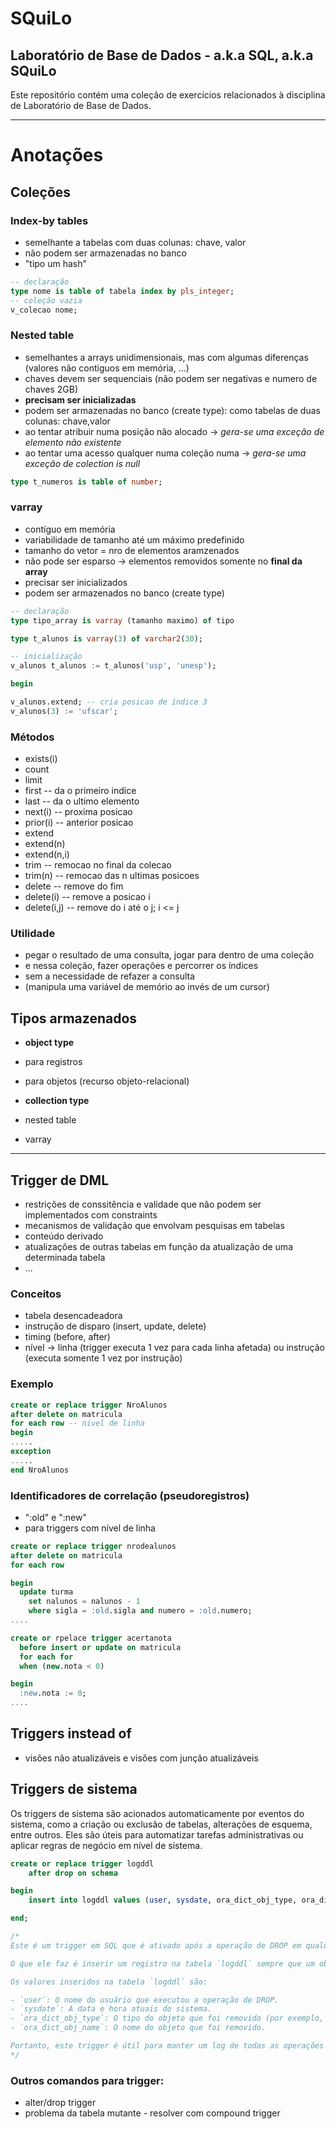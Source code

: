 # SQuiLo 
## Laboratório de Base de Dados - a.k.a SQL, a.k.a SQuiLo
Este repositório contém uma coleção de exercícios relacionados à disciplina de Laboratório de Base de Dados.

_______________________________________________________________________________________________________________

# Anotações

## Coleções
### Index-by tables
- semelhante a tabelas com duas colunas: chave, valor
- não podem ser armazenadas no banco
- "tipo um hash"

```sql
-- declaração
type nome is table of tabela index by pls_integer;
-- coleção vazia
v_colecao nome;
```

### Nested table
- semelhantes a arrays unidimensionais, mas com algumas diferenças (valores não contiguos em memória, ...)
- chaves devem ser sequenciais (não podem ser negativas e numero de chaves 2GB)
- **precisam ser inicializadas**
- podem ser armazenadas no banco (create type): como tabelas de duas colunas: chave,valor
- ao tentar atribuir numa posição não alocado -> *gera-se uma exceção de elemento não existente*
- ao tentar uma acesso qualquer numa coleção numa -> *gera-se uma exceção de colection is null*

```sql
type t_numeros is table of number;
```
### varray
- contíguo em memória
- variabilidade de tamanho até um máximo predefinido
- tamanho do vetor = nro de elementos aramzenados
- não pode ser esparso -> elementos removidos somente no **final da array**
- precisar ser inicializados
- podem ser armazenados no banco (create type)

```sql
-- declaração
type tipo_array is varray (tamanho maximo) of tipo

type t_alunos is varray(3) of varchar2(30);

-- inicialização 
v_alunos t_alunos := t_alunos('usp', 'unesp');

begin

v_alunos.extend; -- cria posicao de índice 3
v_alunos(3) := 'ufscar';
```

### Métodos
- exists(i)
- count
- limit
- first -- da o primeiro indice
- last -- da o ultimo elemento
- next(i) -- proxima posicao
- prior(i) -- anterior posicao
- extend
- extend(n)
- extend(n,i)
- trim -- remocao no final da colecao
- trim(n) -- remocao das n ultimas posicoes
- delete -- remove do fim
- delete(i) -- remove a posicao i
- delete(i,j) -- remove do i até o j; i <= j

### Utilidade
- pegar o resultado de uma consulta, jogar para dentro de uma coleção 
- e nessa coleção, fazer operações e percorrer os índices 
- sem a necessidade de refazer a consulta
- (manipula uma variável de memório ao invés de um cursor)

## Tipos armazenados
- **object type**
- para registros
- para objetos (recurso objeto-relacional)

- **collection type**
- nested table
- varray

_______________________________________________________________________________________________________________

## Trigger de DML
- restrições de conssitência e validade que não podem ser implementados com constraints
- mecanismos de validação que envolvam pesquisas em tabelas
- conteúdo derivado
- atualizações de outras tabelas em função da atualização de uma determinada tabela
- ...

### Conceitos
- tabela desencadeadora
- instrução de disparo (insert, update, delete)
- timing (before, after)
- nível -> linha (trigger executa 1 vez para cada linha afetada) ou instrução (executa somente 1 vez por instrução)

### Exemplo

```sql
create or replace trigger NroAlunos
after delete on matricula
for each row -- nivel de linha
begin
.....
exception
.....
end NroAlunos
```

### Identificadores de correlação (pseudoregistros)
- ":old" e ":new"
- para triggers com nível de linha

```sql
create or replace trigger nrodealunos
after delete on matricula
for each row

begin
  update turma
    set nalunos = nalunos - 1
    where sigla = :old.sigla and numero = :old.numero;
....
```
```sql
create or rpelace trigger acertanota
  before insert or update on matricula
  for each for
  when (new.nota < 0)

begin
  :new.nota := 0;
....
```

## Triggers instead of
- visões não atualizáveis e visões com junção atualizáveis

## Triggers de sistema
Os triggers de sistema são acionados automaticamente por eventos do sistema, como a criação ou exclusão de tabelas, alterações de esquema, entre outros. Eles são úteis para automatizar tarefas administrativas ou aplicar regras de negócio em nível de sistema.

```sql
create or replace trigger logddl
    after drop on schema

begin
    insert into logddl values (user, sysdate, ora_dict_obj_type, ora_dict_obj_name);

end;

/*
Este é um trigger em SQL que é ativado após a operação de DROP em qualquer objeto do esquema. 

O que ele faz é inserir um registro na tabela `logddl` sempre que um objeto do esquema é removido. 

Os valores inseridos na tabela `logddl` são:

- `user`: O nome do usuário que executou a operação de DROP.
- `sysdate`: A data e hora atuais do sistema.
- `ora_dict_obj_type`: O tipo do objeto que foi removido (por exemplo, TABELA, VISÃO, PROCEDIMENTO, etc.).
- `ora_dict_obj_name`: O nome do objeto que foi removido.

Portanto, este trigger é útil para manter um log de todas as operações de DROP realizadas no esquema, juntamente com informações sobre quem realizou a operação, quando foi realizada e qual objeto foi afetado.
*/
```

### Outros comandos para trigger:
- alter/drop trigger
- problema da tabela mutante - resolver com compound trigger